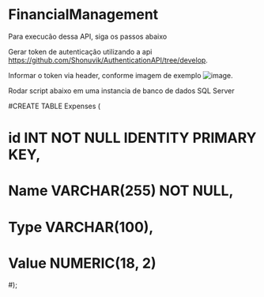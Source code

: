 # FinancialManagement
Para execucão dessa API, siga os passos abaixo

Gerar token de autenticação utilizando a api https://github.com/Shonuvik/AuthenticationAPI/tree/develop.

Informar o token via header, conforme imagem de exemplo ![image](https://github.com/Shonuvik/FinancialManagementAPI/assets/34462179/b3d25541-f837-4506-8e87-51d34cda22c4).

Rodar script abaixo em uma instancia de banco de dados SQL Server

#CREATE TABLE Expenses (
#  id              INT           NOT NULL    IDENTITY    PRIMARY KEY,
#  Name            VARCHAR(255)  NOT NULL,
#  Type  	      VARCHAR(100),
#  Value           NUMERIC(18, 2)
#);


